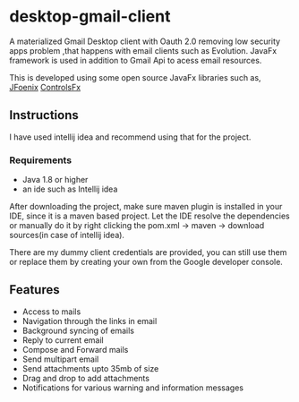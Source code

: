# desktop-gmail-client
A materialized Gmail Desktop client with Oauth 2.0 removing low security apps problem ,that happens with email clients such as Evolution.
JavaFx framework is used in addition to Gmail Api to acess email resources.

This is developed using some open source JavaFx libraries such as,
[JFoenix](https://github.com/jfoenixadmin/JFoenix)
[ControlsFx](https://bitbucket.org/controlsfx/controlsfx)

## Instructions
I have used intellij idea and recommend using that for the project.
### Requirements
* Java 1.8 or higher
* an ide such as Intellij idea

After downloading the project, make sure maven plugin is installed in your IDE, since it is a maven based project. Let the IDE resolve the dependencies or manually do it by right clicking the pom.xml -> maven -> download sources(in case of intellij idea).

There are my dummy client credentials are provided, you can still use them or replace them by creating your own from the Google developer console.


## Features
* Access to mails
* Navigation through the links in email
* Background syncing of emails
* Reply to current email
* Compose and Forward mails
* Send multipart email
* Send attachments upto 35mb of size
* Drag and drop to add attachments
* Notifications for various warning and information messages
